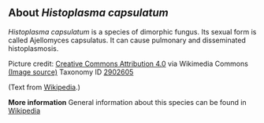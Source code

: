 **About *Histoplasma capsulatum***
-------------------------
*Histoplasma capsulatum* is a species of dimorphic fungus. Its sexual 
form is called Ajellomyces capsulatus. It can cause pulmonary and 
disseminated histoplasmosis.


Picture credit: [Creative Commons Attribution 4.0](https://creativecommons.org/licenses/by/4.0) via Wikimedia Commons [(Image source)](https://en.wikipedia.org/wiki/File:Histopathology_of_histoplasma%2C_HE_stain.png)
Taxonomy ID [2902605](https://www.uniprot.org/taxonomy/2902605)

(Text from [Wikipedia](https://en.wikipedia.org/).)

**More information**
General information about this species can be found in [Wikipedia](https://en.wikipedia.org/wiki/Histoplasma_capsulatum)
